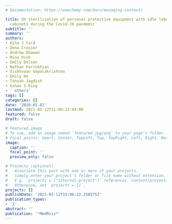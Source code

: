 ```yaml
---
# Documentation: https://wowchemy.com/docs/managing-content/

title: UV sterilization of personal protective equipment with idle laboratory biosafety
  cabinets during the Covid-19 pandemic
subtitle: ''
summary: ''
authors:
- Kyle J Card
- Dena Crozier
- Andrew Dhawan
- Mina Dinh
- Emily Dolson
- Nathan Farrokhian
- Vishhvaan Gopalakrishnan
- Emily Ho
- Tanush Jagdish
- Eshan S King
- ' others'
tags: []
categories: []
date: '2020-01-01'
lastmod: 2021-05-12T11:06:22-04:00
featured: false
draft: false

# Featured image
# To use, add an image named `featured.jpg/png` to your page's folder.
# Focal points: Smart, Center, TopLeft, Top, TopRight, Left, Right, BottomLeft, Bottom, BottomRight.
image:
  caption: ''
  focal_point: ''
  preview_only: false

# Projects (optional).
#   Associate this post with one or more of your projects.
#   Simply enter your project's folder or file name without extension.
#   E.g. `projects = ["internal-project"]` references `content/project/deep-learning/index.md`.
#   Otherwise, set `projects = []`.
projects: []
publishDate: '2021-05-12T15:06:22.158575Z'
publication_types:
- '2'
abstract: ''
publication: '*MedRxiv*'
---
```

